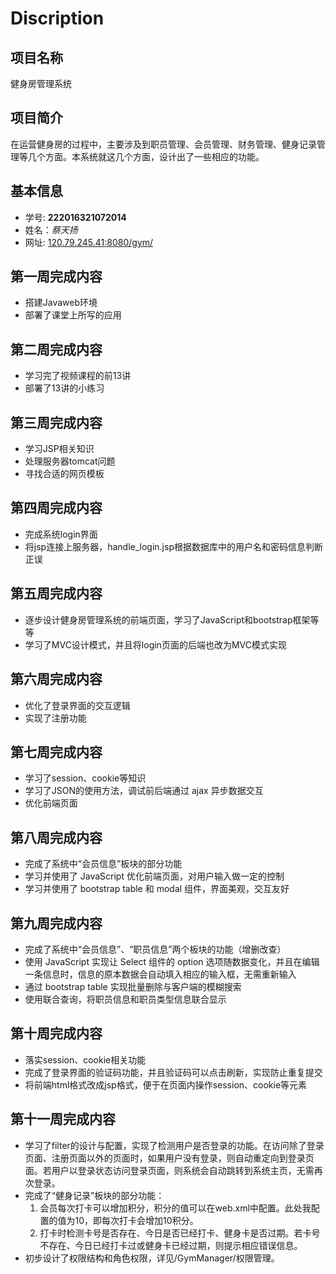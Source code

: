 # Discription

## 项目名称
健身房管理系统

## 项目简介
在运营健身房的过程中，主要涉及到职员管理、会员管理、财务管理、健身记录管理等几个方面。本系统就这几个方面，设计出了一些相应的功能。
## 基本信息
- 学号: **222016321072014**
- 姓名：*蔡天扬*
- 网址: [120.79.245.41:8080/gym/](http://120.79.245.41:8080/gym/)


## 第一周完成内容
- 搭建Javaweb环境
- 部署了课堂上所写的应用

## 第二周完成内容
- 学习完了视频课程的前13讲
- 部署了13讲的小练习

## 第三周完成内容
- 学习JSP相关知识
- 处理服务器tomcat问题
- 寻找合适的网页模板

## 第四周完成内容
- 完成系统login界面
- 将jsp连接上服务器，handle_login.jsp根据数据库中的用户名和密码信息判断正误

## 第五周完成内容
- 逐步设计健身房管理系统的前端页面，学习了JavaScript和bootstrap框架等等
- 学习了MVC设计模式，并且将login页面的后端也改为MVC模式实现

## 第六周完成内容
- 优化了登录界面的交互逻辑
- 实现了注册功能

## 第七周完成内容
- 学习了session、cookie等知识
- 学习了JSON的使用方法，调试前后端通过 ajax 异步数据交互
- 优化前端页面

## 第八周完成内容
- 完成了系统中“会员信息”板块的部分功能
- 学习并使用了 JavaScript 优化前端页面，对用户输入做一定的控制
- 学习并使用了 bootstrap table 和 modal 组件，界面美观，交互友好

## 第九周完成内容
- 完成了系统中“会员信息”、“职员信息”两个板块的功能（增删改查）
- 使用 JavaScript 实现让 Select 组件的 option 选项随数据变化，并且在编辑一条信息时，信息的原本数据会自动填入相应的输入框，无需重新输入
- 通过 bootstrap table 实现批量删除与客户端的模糊搜索
- 使用联合查询，将职员信息和职员类型信息联合显示

## 第十周完成内容
- 落实session、cookie相关功能
- 完成了登录界面的验证码功能，并且验证码可以点击刷新，实现防止重复提交
- 将前端html格式改成jsp格式，便于在页面内操作session、cookie等元素

## 第十一周完成内容
- 学习了filter的设计与配置，实现了检测用户是否登录的功能。在访问除了登录页面、注册页面以外的页面时，如果用户没有登录，则自动重定向到登录页面。若用户以登录状态访问登录页面，则系统会自动跳转到系统主页，无需再次登录。
- 完成了“健身记录”板块的部分功能：
   1. 会员每次打卡可以增加积分，积分的值可以在web.xml中配置。此处我配置的值为10，即每次打卡会增加10积分。
   2. 打卡时检测卡号是否存在、今日是否已经打卡、健身卡是否过期。若卡号不存在、今日已经打卡过或健身卡已经过期，则提示相应错误信息。
- 初步设计了权限结构和角色权限，详见/GymManager/权限管理。



